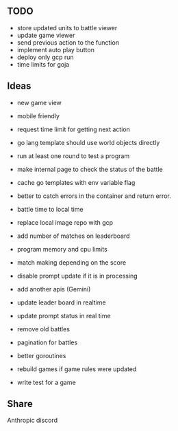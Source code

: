 ## TODO

* store updated units to battle viewer
* update game viewer
* send previous action to the function
* implement auto play button
* deploy only gcp run
* time limits for goja

## Ideas

* new game view
* mobile friendly
* request time limit for getting next action
* go lang template should use world objects directly
* run at least one round to test a program
* make internal page to check the status of the battle
* cache go templates with env variable flag
* better to catch errors in the container and return error.
* battle time to local time
* replace local image repo with gcp
* add number of matches on leaderboard
* program memory and cpu limits
* match making depending on the score
* disable prompt update if it is in processing

* add another apis (Gemini)
* update leader board in realtime
* update prompt status in real time
* remove old battles
* pagination for battles
* better goroutines
* rebuild games if game rules were updated
* write test for a game

## Share

Anthropic discord
